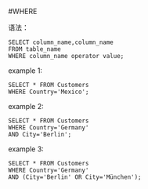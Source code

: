 #WHERE

语法：
	
	SELECT column_name,column_name
	FROM table_name
	WHERE column_name operator value;
	
	
example 1:

	SELECT * FROM Customers
	WHERE Country='Mexico';
	
	
example 2:
	
	SELECT * FROM Customers
	WHERE Country='Germany'
	AND City='Berlin';
	
example 3:
		
	SELECT * FROM Customers
	WHERE Country='Germany'
	AND (City='Berlin' OR City='München');